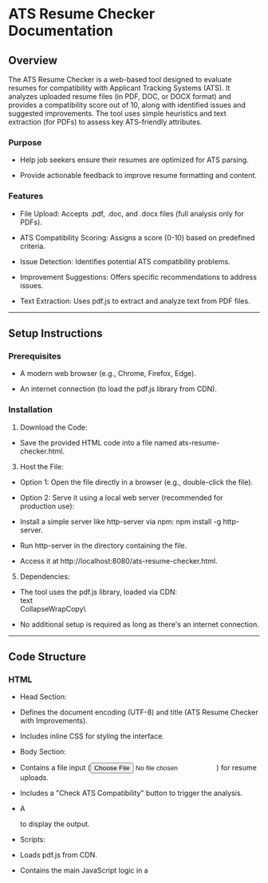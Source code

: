 ATS Resume Checker Documentation
================================

Overview
--------

The ATS Resume Checker is a web-based tool designed to evaluate resumes for compatibility with Applicant Tracking Systems (ATS). It analyzes uploaded resume files (in PDF, DOC, or DOCX format) and provides a compatibility score out of 10, along with identified issues and suggested improvements. The tool uses simple heuristics and text extraction (for PDFs) to assess key ATS-friendly attributes.

### Purpose

-   Help job seekers ensure their resumes are optimized for ATS parsing.

-   Provide actionable feedback to improve resume formatting and content.

### Features

-   File Upload: Accepts .pdf, .doc, and .docx files (full analysis only for PDFs).

-   ATS Compatibility Scoring: Assigns a score (0-10) based on predefined criteria.

-   Issue Detection: Identifies potential ATS compatibility problems.

-   Improvement Suggestions: Offers specific recommendations to address issues.

-   Text Extraction: Uses pdf.js to extract and analyze text from PDF files.

* * * * *

Setup Instructions
------------------

### Prerequisites

-   A modern web browser (e.g., Chrome, Firefox, Edge).

-   An internet connection (to load the pdf.js library from CDN).

### Installation

1.  Download the Code:

-   Save the provided HTML code into a file named ats-resume-checker.html.

3.  Host the File:

-   Option 1: Open the file directly in a browser (e.g., double-click the file).

-   Option 2: Serve it using a local web server (recommended for production use):

-   Install a simple server like http-server via npm: npm install -g http-server.

-   Run http-server in the directory containing the file.

-   Access it at http://localhost:8080/ats-resume-checker.html.

5.  Dependencies:

-   The tool uses the pdf.js library, loaded via CDN:\
    text\
    CollapseWrapCopy\
    <script src="https://cdnjs.cloudflare.com/ajax/libs/pdf.js/2.9.359/pdf.min.js"></script>

-   No additional setup is required as long as there's an internet connection.

* * * * *

Code Structure
--------------

### HTML

-   Head Section:

-   Defines the document encoding (UTF-8) and title (ATS Resume Checker with Improvements).

-   Includes inline CSS for styling the interface.

-   Body Section:

-   Contains a file input (<input type="file">) for resume uploads.

-   Includes a "Check ATS Compatibility" button to trigger the analysis.

-   A <div id="result"> to display the output.

-   Scripts:

-   Loads pdf.js from CDN.

-   Contains the main JavaScript logic in a <script> tag.

### CSS

-   Styles the page with a clean, readable design:

-   body: Arial font, 20px margin.

-   #result: Margin for spacing.

-   .error: Red text for issues.

-   .success: Green text for positive feedback.

-   .score: Bold, larger font for the compatibility score.

-   .improvements: Margin for suggested improvements.

### JavaScript

-   Main Function: checkResume()

1.  Triggered by the button click.

2.  Handles file upload, analysis, and result display.

-   Logic Breakdown:

1.  File Validation: Checks if a file is uploaded and its format.

2.  PDF Processing: Uses pdf.js to extract text from PDF files.

3.  Scoring: Assigns points based on criteria (see "Scoring Criteria" below).

4.  Issue Detection: Identifies ATS compatibility problems.

5.  Improvements: Suggests fixes for detected issues.

6.  Result Display: Updates the #result div with score, issues, and improvements.

* * * * *

Scoring Criteria
----------------

The tool evaluates resumes based on the following criteria, with a maximum score of 10:

|

Criteria

 |

Points

 |

Condition

 |
|

File Format

 |

2

 |

File is a PDF

 |
|

Text-Based

 |

3

 |

Resume contains extractable text (not an image)

 |
|

Keywords (experience)

 |

1

 |

Contains the word "experience"

 |
|

Keywords (skills)

 |

1

 |

Contains the word "skills"

 |
|

Keywords (education)

 |

1

 |

Contains the word "education"

 |
|

Word Count

 |

2

 |

Contains at least 100 words

 |

### Additional Checks (No Points)

-   Presence of an email address (regex-based detection).

-   Overuse of line breaks (more than 50 lines).

* * * * *

Usage
-----

1.  Open the Tool:

-   Load ats-resume-checker.html in a browser.

3.  Upload a Resume:

-   Click the file input and select a .pdf, .doc, or .docx file.

5.  Run the Check:

-   Click the "Check ATS Compatibility" button.

7.  Review Results:

-   Score: Displayed as "ATS Compatibility Score: X/10".

-   Issues: Listed if any are found (e.g., "Missing keyword: skills").

-   Improvements: Actionable suggestions (e.g., "Add a section or mention 'skills'").

-   Success Message: Shown if no issues are detected.

* * * * *

Limitations
-----------

-   File Type Support: Full analysis is limited to PDFs due to pdf.js. DOC/DOCX files are only checked for format.

-   Keyword Simplicity: Only checks for exact matches of "experience," "skills," and "education."

-   Basic Formatting Check: Line break detection is rudimentary and may flag well-formatted resumes.

-   No Server-Side Processing: Runs entirely client-side, limiting advanced analysis.

* * * * *

Future Enhancements
-------------------

1.  Support for DOC/DOCX: Integrate libraries like mammoth.js for text extraction from Word files.

2.  Advanced Keyword Analysis: Use natural language processing (NLP) to detect synonyms or context.

3.  Formatting Detection: Improve checks for fonts, bullet points, and section headings.

4.  Custom Keywords: Allow users to input job-specific keywords for tailored analysis.

5.  Visual Feedback: Highlight issues directly on a rendered version of the resume.

* * * * *

Troubleshooting
---------------

-   "Error processing file": Ensure the uploaded PDF is not corrupted or password-protected.

-   No Output: Verify an internet connection (for pdf.js) and that a file was selected.

Score Seems Off: Check the resume content against the scoring criteria.
